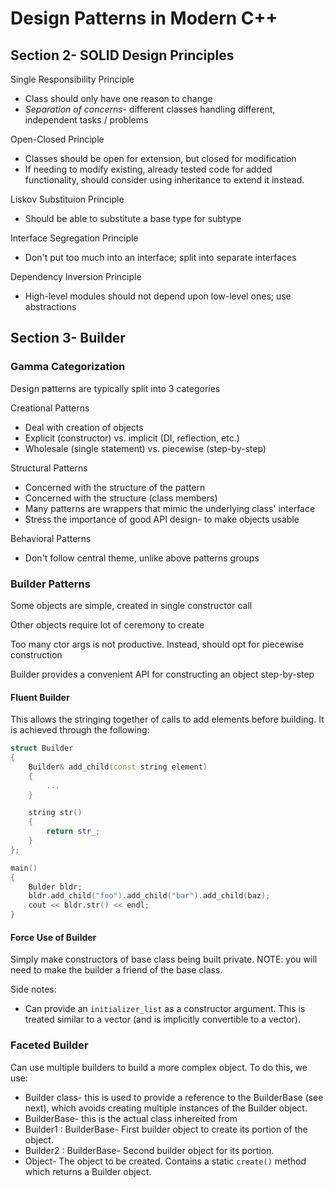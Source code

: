 # Design Patterns in Modern C++

## Section 2- SOLID Design Principles

Single Responsibility Principle
- Class should only have one reason to change
- _Separation of concerns_- different classes handling different, independent tasks / problems

Open-Closed Principle
- Classes should be open for extension, but closed for modification
- If needing to modify existing, already tested code for added functionality, should consider using inheritance to extend it instead.

Liskov Substituion Principle
- Should be able to substitute a base type for subtype

Interface Segregation Principle
- Don't put too much into an interface; split into separate interfaces

Dependency Inversion Principle
- High-level modules should not depend upon low-level ones; use abstractions

## Section 3- Builder

### Gamma Categorization
Design patterns are typically split into 3 categories

Creational Patterns
- Deal with creation of objects
- Explicit (constructor) vs. implicit (DI, reflection, etc.)
- Wholesale (single statement) vs. piecewise (step-by-step)

Structural Patterns
- Concerned with the structure of the pattern
- Concerned with the structure (class members)
- Many patterns are wrappers that mimic the underlying class' interface
- Stress the importance of good API design- to make objects usable

Behavioral Patterns
- Don't follow central theme, unlike above patterns groups

### Builder Patterns
Some objects are simple, created in single constructor call

Other objects require lot of ceremony to create

Too many ctor args is not productive. Instead, should opt for piecewise construction

Builder provides a convenient API for constructing an object step-by-step

#### Fluent Builder

This allows the stringing together of calls to add elements before building. It is achieved through the following:

```c++
struct Builder
{
    Builder& add_child(const string element)
    {
        ...
    }

    string str()
    {
        return str_;
    }
};

main()
{
    Bulder bldr;
    bldr.add_child("foo").add_child("bar").add_child(baz);
    cout << bldr.str() << endl;
}
```
#### Force Use of Builder
Simply make constructors of base class being built private. NOTE: you will need to make
the builder a friend of the base class.

Side notes:
- Can provide an `initializer_list` as a constructor argument. This is treated similar to a vector (and is implicitly convertible to a vector).

### Faceted Builder
Can use multiple builders to build a more complex object. To do this, we use:

- Builder class- this is used to provide a reference to the BuilderBase (see next), which avoids creating multiple instances of the Builder object.
- BuilderBase- this is the actual class inhereited from
- Builder1 : BuilderBase- First builder object to create its portion of the object.
- Builder2 : BuilderBase- Second builder object for its portion.
- Object- The object to be created. Contains a static `create()` method which returns a Builder object.
